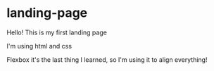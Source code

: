 # landing-page
Hello! This is my first landing page

I'm using html and css

Flexbox it's the last thing I learned, so I'm using it to align everything!
